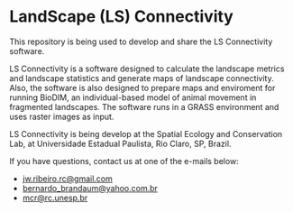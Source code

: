 # LandScape (LS) Connectivity

This repository is being used to develop and share the LS Connectivity software.

LS Connectivity is a software designed to calculate the landscape metrics and landscape statistics and generate maps of landscape connectivity.
Also, the software is also designed to prepare maps and enviroment for running BioDIM, an individual-based model of animal movement in fragmented landscapes.
The software runs in a GRASS environment and uses raster images as input.

LS Connectivity is being develop at the Spatial Ecology and Conservation Lab, at Universidade Estadual Paulista, Rio Claro, SP, Brazil.

If you have questions, contact us at one of the e-mails below:
- jw.ribeiro.rc@gmail.com
- bernardo_brandaum@yahoo.com.br
- mcr@rc.unesp.br

